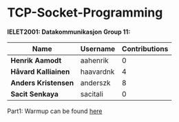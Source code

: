 # TCP-Socket-Programming

**IELET2001: Datakommunikasjon**
**Group 11:**


| Name  | Username |  Contributions |
| ------------- | ------------- |  ------------- |
| **Henrik Aamodt**  | aahenrik  |  0 |
| **Håvard Kalliainen**  | haavardnk  |  4 |
| **Anders Kristensen**  | anderszk  |  8 |
| **Sacit Senkaya**  | sacitali  |  0 |


Part1: Warmup can be found [here](https://github.com/anderszk/TCP-Socket-Programming/tree/master/Anders'%20kode)
